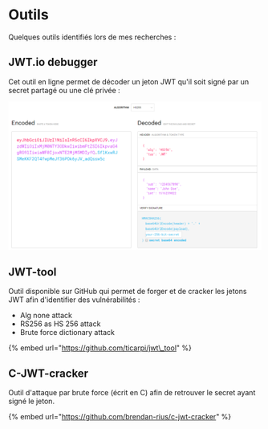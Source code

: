 # Outils

Quelques outils identifiés lors de mes recherches :

## JWT.io debugger

Cet outil en ligne permet de décoder un jeton JWT qu'il soit signé par un secret partagé ou une clé privée :

![](../../.gitbook/assets/0231e3e9fb81a4c526c981aa83a1332e.png)

## JWT-tool

Outil disponible sur GitHub qui permet de forger et de cracker les jetons JWT afin d'identifier des vulnérabilités : 

* Alg none attack
* RS256 as HS 256 attack
* Brute force dictionary attack

{% embed url="https://github.com/ticarpi/jwt\_tool" %}

## C-JWT-cracker

Outil d'attaque par brute force \(écrit en C\) afin de retrouver le secret ayant signé le jeton. 

{% embed url="https://github.com/brendan-rius/c-jwt-cracker" %}

## 

